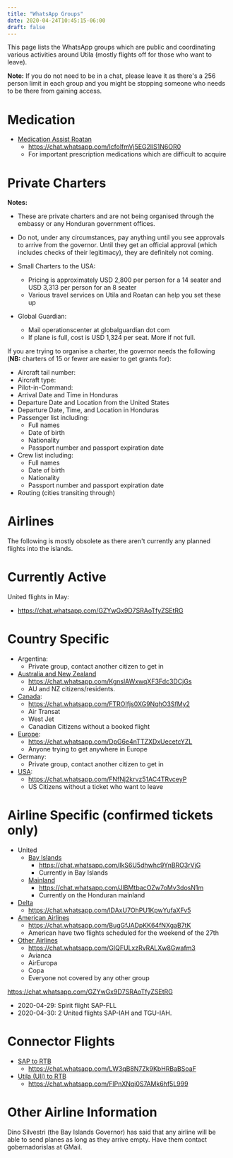 ```yaml
---
title: "WhatsApp Groups"
date: 2020-04-24T10:45:15-06:00
draft: false
---
```


This page lists the WhatsApp groups which are public and coordinating various
activities around Utila (mostly flights off for those who want to leave).

**Note:** If you do not need to be in a chat, please leave it as there's a 256
person limit in each group and you might be stopping someone who needs to be
there from gaining access.

Medication
==========

* [Medication Assist Roatan](https://chat.whatsapp.com/IcfolfmVj5EG2llS1N6OR0)
  * https://chat.whatsapp.com/IcfolfmVj5EG2llS1N6OR0
  * For important prescription medications which are difficult to acquire

Private Charters
================

**Notes:**
* These are private charters and are not being organised through the embassy or
  any Honduran government offices.
* Do not, under any circumstances, pay anything until you see approvals to
  arrive from the governor. Until they get an official approval (which includes
  checks of their legitimacy), they are definitely not coming.

* Small Charters to the USA:
  * Pricing is approximately USD 2,800 per person for a 14 seater and USD 3,313
    per person for an 8 seater
  * Various travel services on Utila and Roatan can help you set these up
* Global Guardian:
  * Mail operationscenter at globalguardian dot com
  * If plane is full, cost is USD 1,324 per seat. More if not full.

If you are trying to organise a charter, the governor needs the following
(**NB:** charters of 15 or fewer are easier to get grants for):
* Aircraft tail number:
* Aircraft type:
* Pilot-in-Command:
* Arrival Date and Time in Honduras
* Departure Date and Location from the United States
* Departure Date, Time, and Location in Honduras
* Passenger list including:
  * Full names
  * Date of birth
  * Nationality
  * Passport number and passport expiration date
* Crew list including:
  * Full names
  * Date of birth
  * Nationality
  * Passport number and passport expiration date
* Routing (cities transiting through)

Airlines
========

The following is mostly obsolete as there aren't currently any planned flights
into the islands.

Currently Active
================

United flights in May:
* https://chat.whatsapp.com/GZYwGx9D7SRAoTfyZSEtRG

Country Specific
================

* Argentina:
  * Private group, contact another citizen to get in
* [Australia and New Zealand](https://chat.whatsapp.com/KgnslAWxwqXF3Fdc3DCjGs)
  * https://chat.whatsapp.com/KgnslAWxwqXF3Fdc3DCjGs
  * AU and NZ citizens/residents.
* [Canada](https://chat.whatsapp.com/FTROIfjs0XG9NqhO3SfMy2):
  * https://chat.whatsapp.com/FTROIfjs0XG9NqhO3SfMy2
  * Air Transat
  * West Jet
  * Canadian Citizens without a booked flight
* [Europe](https://chat.whatsapp.com/DpG6e4nTTZXDxUecetcYZL):
  * https://chat.whatsapp.com/DpG6e4nTTZXDxUecetcYZL
  * Anyone trying to get anywhere in Europe
* Germany:
  * Private group, contact another citizen to get in
* [USA](https://chat.whatsapp.com/FNfNj2krvz51AC4TRvceyP):
  * https://chat.whatsapp.com/FNfNj2krvz51AC4TRvceyP
  * US Citizens without a ticket who want to leave

Airline Specific (confirmed tickets only)
=========================================

* United
  * [Bay Islands](https://chat.whatsapp.com/IkS6U5dhwhc9YnBRO3rVjG)
    * https://chat.whatsapp.com/IkS6U5dhwhc9YnBRO3rVjG
    * Currently in Bay Islands
  * [Mainland](https://chat.whatsapp.com/JlBMtbacOZw7oMv3dosN1m)
    * https://chat.whatsapp.com/JlBMtbacOZw7oMv3dosN1m
    * Currently on the Honduran mainland
* [Delta](https://chat.whatsapp.com/IDAxU7OhPU1KpwYufaXFv5)
  * https://chat.whatsapp.com/IDAxU7OhPU1KpwYufaXFv5
* [American Airlines](https://chat.whatsapp.com/BugGfJADpKK64fNXgaB7tK)
  * https://chat.whatsapp.com/BugGfJADpKK64fNXgaB7tK
  * American have two flights scheduled for the weekend of the 27th
* [Other Airlines](https://chat.whatsapp.com/GIQFULxzRvRALXw8Gwafm3)
  * https://chat.whatsapp.com/GIQFULxzRvRALXw8Gwafm3
  * Avianca
  * AirEuropa
  * Copa
  * Everyone not covered by any other group

https://chat.whatsapp.com/GZYwGx9D7SRAoTfyZSEtRG
* 2020-04-29: Spirit flight SAP-FLL 
* 2020-04-30: 2 United flights SAP-IAH and TGU-IAH.

Connector Flights
=================

* [SAP to RTB](https://chat.whatsapp.com/LW3qB8N7Zk9KbHRBaBSoaF)
  * https://chat.whatsapp.com/LW3qB8N7Zk9KbHRBaBSoaF
* [Utila (UII) to RTB](https://chat.whatsapp.com/FlPnXNqi0S7AMk6hf5L999)
  * https://chat.whatsapp.com/FlPnXNqi0S7AMk6hf5L999

Other Airline Information
=========================

Dino Silvestri (the Bay Islands Governor) has said that any airline will be
able to send planes as long as they arrive empty. Have them contact
gobernadorislas at GMail.
